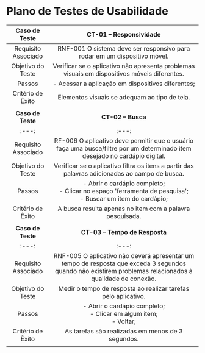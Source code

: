 # Plano de Testes de Usabilidade

| **Caso de Teste** 	| **CT-01 – Responsividade** 	|
|:---:	|:---:	|
|	Requisito Associado 	| RNF-001	O sistema deve ser responsivo para rodar em um dispositivo móvel. |
| Objetivo do Teste 	| Verificar se o aplicativo não apresenta problemas visuais em dispositivos móveis diferentes. |
| Passos 	| - Acessar a aplicação em dispositivos diferentes;|
|Critério de Êxito | Elementos visuais se adequam ao tipo de tela. |
|  	|  	|
| **Caso de Teste** 	| **CT-02 – Busca** 	|
|:---:	|:---:	|
|	Requisito Associado 	| RF-006	O aplicativo deve permitir que o usuário faça uma busca/filtre por um determinado item desejado no cardápio digital. |
| Objetivo do Teste 	| Verificar se o aplicativo filtra os itens a partir das palavras adicionadas ao campo de busca. |
| Passos 	| - Abrir o cardápio completo;<br>- Clicar no espaço 'ferramenta de pesquisa'; <br>- Buscar um item do cardápio;|
|Critério de Êxito | A busca resulta apenas no item com a palavra pesquisada.|
|  	|  	|
| **Caso de Teste** 	| **CT-03 – Tempo de Resposta** 	|
|:---:	|:---:	|
|	Requisito Associado 	| RNF-005	O aplicativo não deverá apresentar um tempo de resposta que exceda 3 segundos quando não existirem problemas relacionados à qualidade de conexão. |
| Objetivo do Teste 	| Medir o tempo de resposta ao realizar tarefas pelo aplicativo. |
| Passos 	| - Abrir o cardápio completo;<br>- Clicar em algum item; <br>- Voltar;|
|Critério de Êxito | As tarefas são realizadas em menos de 3 segundos.|
|  	|  	|
